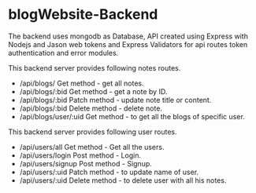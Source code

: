 # blogWebsite-Backend

The backend uses mongodb as Database, API created using Express with Nodejs and Jason web tokens and Express Validators  for api routes token authentication and error modules.

This backend server provides following notes routes.
- /api/blogs/  Get method - get all notes.
- /api/blogs/:bid Get method - get a note by ID.
- /api/blogs/:bid Patch method - update note title or content.
- /api/blogs/:bid Delete method - delete note.
- /api/blogs/user/:uid Get method - to get all the blogs of specific user.

This backend server provides following user routes.
- /api/users/all Get method - Get all the users.
- /api/users/login Post method - Login.
- /api/users/signup Post method - Signup.
- /api/users/:uid Patch method - to update name of user.
- /api/users/:uid Delete method - to delete user with all his notes.
